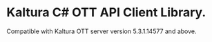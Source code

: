 # Kaltura C# OTT API Client Library.
Compatible with Kaltura OTT server version 5.3.1.14577 and above.
